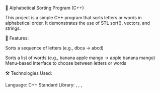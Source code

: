 📘 Alphabetical Sorting Program (C++)

This project is a simple C++ program that sorts letters or words in alphabetical order.
It demonstrates the use of STL sort(), vectors, and strings.

🚀 Features:

Sorts a sequence of letters (e.g., dbca → abcd)

Sorts a list of words (e.g., banana apple mango → apple banana mango)
Menu-based interface to choose between letters or words

🛠️ Technologies Used:

Language: C++
Standard Library: <algorithm>, <vector>, <string>, <iostream>

